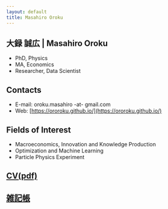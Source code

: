 ```yaml
---
layout: default
title: Masahiro Oroku
---
```



## 大録 誠広 | Masahiro Oroku
- PhD, Physics
- MA, Economics
- Researcher, Data Scientist

## Contacts
- E-mail: oroku.masahiro -at- gmail.com
- Web: [https://ororoku.github.io/](https://ororoku.github.io/)

<a href="https://github.com/ororoku" target="_blank">
  <i class="fab fa-github"></i>
</a>
<a href="https://linkedin.com/in/masahiro-oroku-7396a4b3" target="_blank">
  <i class="fab fa-linkedin"></i>
</a>
<a href="https://x.com/ororoku" target="_blank" title="X">
  <i class="fab fa-twitter"></i>
</a>
<a href="https://facebook.com/masahiro.oroku" target="_blank" title="Facebook">
  <i class="fab fa-facebook"></i>
</a>
<a href="https://orcid.org/0009-0004-8817-225X" target="_blank" title="ORCID">
  <i class="fab fa-orcid"></i>
</a>
<a href="https://scholar.google.com/citations?user=Cyl5TLIAAAAJ" target="_blank" title="Google Scholar">
  <i class="fas fa-graduation-cap"></i>
</a>

## Fields of Interest
- Macroeconomics, Innovation and Knowledge Production
- Optimization and Machine Learning
- Particle Physics Experiment

## [CV(pdf)](files/CV/CV-Oroku.pdf)

<!--
## [Involved Projects](involved_projects.md)

## [Research Papers](research_papers.md)
-->

## [雑記帳](memo.md)